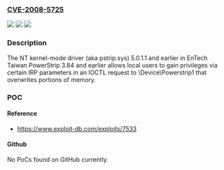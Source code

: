 ### [CVE-2008-5725](https://cve.mitre.org/cgi-bin/cvename.cgi?name=CVE-2008-5725)
![](https://img.shields.io/static/v1?label=Product&message=n%2Fa&color=blue)
![](https://img.shields.io/static/v1?label=Version&message=n%2Fa&color=blue)
![](https://img.shields.io/static/v1?label=Vulnerability&message=n%2Fa&color=brighgreen)

### Description

The NT kernel-mode driver (aka pstrip.sys) 5.0.1.1 and earlier in EnTech Taiwan PowerStrip 3.84 and earlier allows local users to gain privileges via certain IRP parameters in an IOCTL request to \Device\Powerstrip1 that overwrites portions of memory.

### POC

#### Reference
- https://www.exploit-db.com/exploits/7533

#### Github
No PoCs found on GitHub currently.

